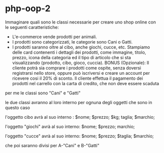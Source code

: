 # php-oop-2
Immaginare quali sono le classi necessarie per creare uno shop online con le seguenti caratteristiche:
- L'e-commerce vende prodotti per animali.
- I prodotti sono categorizzati, le categorie sono Cani o Gatti.
- I prodotti saranno oltre al cibo, anche giochi, cucce, etc.
Stampiamo delle card contenenti i dettagli dei prodotti, come immagine, titolo, prezzo, icona della categoria ed il tipo di articolo che si sta visualizzando (prodotto, cibo, gioco, cuccia).
BONUS (Opzionale):
Il cliente potrà sia comprare i prodotti come ospite, senza doversi registrarsi nello store, oppure può iscriversi e creare un account per ricevere cosi il 20% di sconto.
Il cliente effettua il pagamento dei prodotti nel carrello con la carta di credito, che non deve essere scaduta


per me le classi sono "Cani" e "Gatti"

le due classi avranno al loro interno per ognuna degli oggetti che sono in questo caso

l'oggetto cibo avrà al suo interno : 
$nome;
$prezzo;
$kg;
taglia;
$marchio;

l'oggetto "giochi" avrà al suo interno:
$nome;
$prezzo;
marchio;

l'oggetto "cucce" avrà al suo interno:
$nome;
$prezzo;
$taglia;
$marchio;

che poi saranno divisi per A-"Cani" e B-"Gatti"

